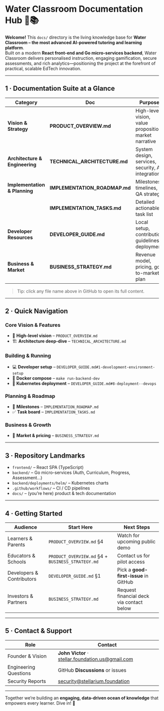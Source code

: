 # Water Classroom Documentation Hub 🌊📚

**Welcome!** This `docs/` directory is the living knowledge base for **Water Classroom – the most advanced AI-powered tutoring and learning platform**.  
Built on a modern **React front-end and Go micro-services backend**, Water Classroom delivers personalised instruction, engaging gamification, secure assessments, and rich analytics—positioning the project at the forefront of practical, scalable EdTech innovation.

---

## 1 · Documentation Suite at a Glance

| Category | Doc | Purpose |
|----------|-----|---------|
| **Vision & Strategy** | **PRODUCT_OVERVIEW.md** | High-level vision, value proposition, market narrative |
| **Architecture & Engineering** | **TECHNICAL_ARCHITECTURE.md** | System design, services, security, AI integration |
| **Implementation & Planning** | **IMPLEMENTATION_ROADMAP.md** | Milestones, timelines, QA strategy |
| | **IMPLEMENTATION_TASKS.md** | Detailed actionable task list |
| **Developer Resources** | **DEVELOPER_GUIDE.md** | Local setup, contribution guidelines, deployment |
| **Business & Market** | **BUSINESS_STRATEGY.md** | Revenue model, pricing, go-to-market plan |

> Tip: click any file name above in GitHub to open its full content.

---

## 2 · Quick Navigation

### Core Vision & Features
- 🌟 **High-level vision** – `PRODUCT_OVERVIEW.md`
- 🏗 **Architecture deep-dive** – `TECHNICAL_ARCHITECTURE.md`

### Building & Running
- 💻 **Developer setup** – `DEVELOPER_GUIDE.md#1-development-environment-setup`
- 🐳 **Docker compose** – `make run-backend-dev`
- 🚀 **Kubernetes deployment** – `DEVELOPER_GUIDE.md#8-deployment--devops`

### Planning & Roadmap
- 📅 **Milestones** – `IMPLEMENTATION_ROADMAP.md`
- ✅ **Task board** – `IMPLEMENTATION_TASKS.md`

### Business & Growth
- 💼 **Market & pricing** – `BUSINESS_STRATEGY.md`

---

## 3 · Repository Landmarks

- `frontend/`  – React SPA (TypeScript)  
- `backend/`   – Go micro-services (Auth, Curriculum, Progress, Assessment…)  
- `backend/deployments/helm/` – Kubernetes charts  
- `.github/workflows/` – CI / CD pipelines  
- `docs/` – (you’re here) product & tech documentation

---

## 4 · Getting Started

| Audience | Start Here | Next Steps |
|----------|-----------|------------|
| Learners & Parents | `PRODUCT_OVERVIEW.md` §4 | Watch for upcoming public demo |
| Educators & Schools | `PRODUCT_OVERVIEW.md` §4 + `BUSINESS_STRATEGY.md` | Contact us for pilot access |
| Developers & Contributors | `DEVELOPER_GUIDE.md` §1 | Pick a **good-first-issue** in GitHub |
| Investors & Partners | `BUSINESS_STRATEGY.md` | Request financial deck via contact below |

---

## 5 · Contact & Support

| Role | Contact |
|------|---------|
| Founder & Vision | **John Victor** · stellar.foundation.us@gmail.com |
| Engineering Questions | GitHub **Discussions** or issues |
| Security Reports | security@stellarium.foundation |

---

Together we’re building an **engaging, data-driven ocean of knowledge** that empowers every learner. Dive in! 🌊
